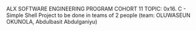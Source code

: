 ALX SOFTWARE ENGINEERING PROGRAM
COHORT 11
TOPIC: 0x16. C - Simple Shell
Project to be done in teams of 2 people (team: OLUWASEUN OKUNOLA, Abdulbasit Abdulganiyu)
